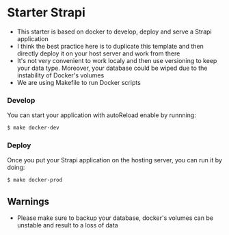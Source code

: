 # Starter Strapi

- This starter is based on docker to develop, deploy and serve a Strapi application
- I think the best practice here is to duplicate this template and then directly deploy it on your host server and work from there
- It's not very convenient to work localy and then use versioning to keep your data type. Moreover, your database could be wiped due to the instability of Docker's volumes
- We are using Makefile to run Docker scripts

### Develop

You can start your application with autoReload enable by runnning:
```sh
$ make docker-dev
```

### Deploy

Once you put your Strapi application on the hosting server, you can run it by doing:
```sh
$ make docker-prod
```
## Warnings

- Please make sure to backup your database, docker's volumes can be unstable and result to a loss of data
